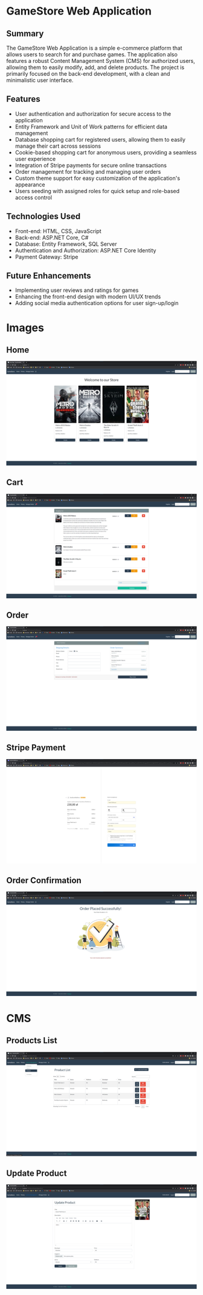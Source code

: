 # GameStore Web Application
## Summary
The GameStore Web Application is a simple e-commerce platform that allows users to search for and purchase games. The application also features a robust Content Management System (CMS) for authorized users, allowing them to easily modify, add, and delete products. The project is primarily focused on the back-end development, with a clean and minimalistic user interface.

## Features
* User authentication and authorization for secure access to the application
* Entity Framework and Unit of Work patterns for efficient data management
* Database shopping cart for registered users, allowing them to easily manage their cart across sessions
* Cookie-based shopping cart for anonymous users, providing a seamless user experience
* Integration of Stripe payments for secure online transactions
* Order management for tracking and managing user orders
* Custom theme support for easy customization of the application's appearance
* Users seeding with assigned roles for quick setup and role-based access control

## Technologies Used
* Front-end: HTML, CSS, JavaScript
* Back-end: ASP.NET Core, C#
* Database: Entity Framework, SQL Server
* Authentication and Authorization: ASP.NET Core Identity
* Payment Gateway: Stripe

## Future Enhancements
* Implementing user reviews and ratings for games
* Enhancing the front-end design with modern UI/UX trends
* Adding social media authentication options for user sign-up/login

# Images

## Home
![](img/Home.png)

## Cart
![](img/Cart.png)

## Order
![](img/Order.png)

## Stripe Payment
![](img/StripePayment.png)

## Order Confirmation
![](img/OrderConfirmed.png)

# CMS

## Products List
![](img/ContentManagement.png)

## Update Product
![](img/UpdateProduct.png)
